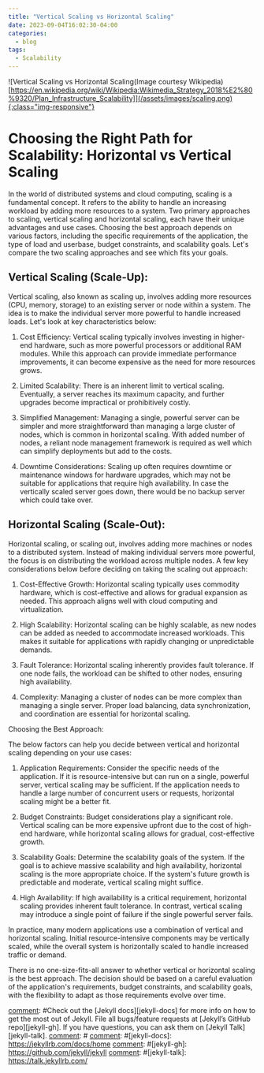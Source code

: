 ```yaml
---
title: "Vertical Scaling vs Horizontal Scaling"
date: 2023-09-04T16:02:30-04:00
categories:
  - blog
tags:
  - Scalability
---
```

![Vertical Scaling vs Horizontal Scaling(Image courtesy Wikipedia)[https://en.wikipedia.org/wiki/Wikipedia:Wikimedia_Strategy_2018%E2%80%9320/Plan_Infrastructure_Scalability]](/assets/images/scaling.png){:class="img-responsive"}

# Choosing the Right Path for Scalability: Horizontal vs Vertical Scaling

In the world of distributed systems and cloud computing, scaling is a fundamental concept. It refers to the ability to handle an increasing workload by adding more resources to a system. Two primary approaches to scaling, vertical scaling and horizontal scaling, each have their unique advantages and use cases. Choosing the best approach depends on various factors, including the specific requirements of the application, the type of load and userbase, budget constraints, and scalability goals. Let's compare the two scaling approaches and see which fits your goals.

## Vertical Scaling (Scale-Up):

Vertical scaling, also known as scaling up, involves adding more resources (CPU, memory, storage) to an existing server or node within a system. The idea is to make the individual server more powerful to handle increased loads. Let's look at key characteristics below:

1. Cost Efficiency:
Vertical scaling typically involves investing in higher-end hardware, such as more powerful processors or additional RAM modules. While this approach can provide immediate performance improvements, it can become expensive as the need for more resources grows.

2. Limited Scalability:
There is an inherent limit to vertical scaling. Eventually, a server reaches its maximum capacity, and further upgrades become impractical or prohibitively costly.

3. Simplified Management:
Managing a single, powerful server can be simpler and more straightforward than managing a large cluster of nodes, which is common in horizontal scaling. With added number of nodes, a reliant node management framework is required as well which can simplify deployments but add to the costs.

4. Downtime Considerations:
Scaling up often requires downtime or maintenance windows for hardware upgrades, which may not be suitable for applications that require high availability. In case the vertically scaled server goes down, there would be no backup server which could take over.

## Horizontal Scaling (Scale-Out):

Horizontal scaling, or scaling out, involves adding more machines or nodes to a distributed system. Instead of making individual servers more powerful, the focus is on distributing the workload across multiple nodes. A few key considerations below before deciding on taking the scaling out approach:

1. Cost-Effective Growth:
Horizontal scaling typically uses commodity hardware, which is cost-effective and allows for gradual expansion as needed. This approach aligns well with cloud computing and virtualization.

2. High Scalability:
Horizontal scaling can be highly scalable, as new nodes can be added as needed to accommodate increased workloads. This makes it suitable for applications with rapidly changing or unpredictable demands.

3. Fault Tolerance:
Horizontal scaling inherently provides fault tolerance. If one node fails, the workload can be shifted to other nodes, ensuring high availability.

4. Complexity:
Managing a cluster of nodes can be more complex than managing a single server. Proper load balancing, data synchronization, and coordination are essential for horizontal scaling.

Choosing the Best Approach:

The below factors can help you decide between vertical and horizontal scaling depending on your use cases:

1. Application Requirements:
Consider the specific needs of the application. If it is resource-intensive but can run on a single, powerful server, vertical scaling may be sufficient. If the application needs to handle a large number of concurrent users or requests, horizontal scaling might be a better fit.

2. Budget Constraints:
Budget considerations play a significant role. Vertical scaling can be more expensive upfront due to the cost of high-end hardware, while horizontal scaling allows for gradual, cost-effective growth.

3. Scalability Goals:
Determine the scalability goals of the system. If the goal is to achieve massive scalability and high availability, horizontal scaling is the more appropriate choice. If the system's future growth is predictable and moderate, vertical scaling might suffice.

4. High Availability:
If high availability is a critical requirement, horizontal scaling provides inherent fault tolerance. In contrast, vertical scaling may introduce a single point of failure if the single powerful server fails.

In practice, many modern applications use a combination of vertical and horizontal scaling. Initial resource-intensive components may be vertically scaled, while the overall system is horizontally scaled to handle increased traffic or demand.

There is no one-size-fits-all answer to whether vertical or horizontal scaling is the best approach. The decision should be based on a careful evaluation of the application's requirements, budget constraints, and scalability goals, with the flexibility to adapt as those requirements evolve over time.

[comment]: #
[comment]: #Check out the [Jekyll docs][jekyll-docs] for more info on how to get the most out of Jekyll. File all bugs/feature requests at [Jekyll’s GitHub repo][jekyll-gh]. If you have questions, you can ask them on [Jekyll Talk][jekyll-talk].
[comment]: #
[comment]: #[jekyll-docs]: https://jekyllrb.com/docs/home
[comment]: #[jekyll-gh]:   https://github.com/jekyll/jekyll
[comment]: #[jekyll-talk]: https://talk.jekyllrb.com/
